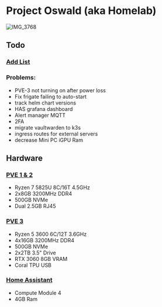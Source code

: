 # Project Oswald (aka Homelab)

![IMG_3768](https://github.com/user-attachments/assets/f35d5403-bbf1-43b6-9aeb-457df8ff4204)

## Todo

### [Add List](https://github.com/stars/jonahgcarpenter/lists/homelab-todo)

### Problems:

- PVE-3 not turning on after power loss
- Fix frigate failing to auto-start
- track helm chart versions
- HAS grafana dashboard
- Alert manager MQTT
- 2FA
- migrate vaultwarden to k3s
- ingress routes for external servers
- decrease Mini PC iGPU Ram

## Hardware

### [PVE 1 & 2](https://www.gmktec.com/products/amd-ryzen-7-5825u-mini-pc-nucbox-m5-plus?srsltid=AfmBOorNrOPnRo3cqmPHBq14s82hdWG4dPwe6ntEimRl0J_gWKyXjpC3)

- Ryzen 7 5825U 8C/16T 4.5GHz
- 2x8GB 3200MHz DDR4
- 500GB NVMe
- Dual 2.5GB RJ45

### [PVE 3](https://pcpartpicker.com/user/HeyItsJonah/saved/bkgVD3)

- Ryzen 5 3600 6C/12T 3.6GHz
- 4x16GB 3200MHz DDR4
- 500GB NVMe
- 2x2TB 3.5" Drive
- RTX 3060 8GB VRAM
- Coral TPU USB

### [Home Assistant](https://www.home-assistant.io/yellow/)

- Compute Module 4
- 4GB Ram
